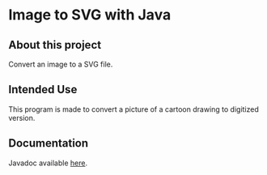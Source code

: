 # Image to SVG with Java

## About this project

Convert an image to a SVG file.


## Intended Use

This program is made to convert a picture of a cartoon drawing to digitized version.

## Documentation

Javadoc available [here](https://javadocs.trikthom.com/Image-to-SVG/).

